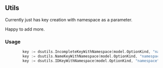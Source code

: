 ## Utils

Currently just has key creation with namespace as a parameter.

Happy to add more.

### Usage

```go
		key := dsutils.IncompleteKeyWithNamespace(model.OptionKind, "namespace", nil)
		key := dsutils.NameKeyWithNamespace(model.OptionKind, "namespace", "Name", nil)
		key := dsutils.IDKeyWithNamespace(model.OptionKind, "namespace", int64(Id), nil)

```

